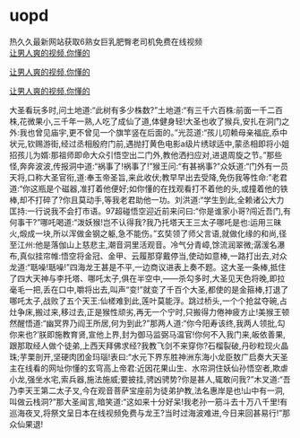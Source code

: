 # uopd
热久久最新网站获取6熟女巨乳肥臀老司机免费在线视频
<br>
[让男人爽的视频,你懂的](http://akihgjzomrx.top/?kk)

[让男人爽的视频,你懂的](http://akihgjzomrx.top/?kk)

[让男人爽的视频,你懂的](http://akihgjzomrx.top/?kk)   
    
大圣看玩多时,问土地道:“此树有多少株数?”土地道:“有三千六百株:前面一千二百株,花微果小,三千年一熟,人吃了成仙了道,体健身轻!大圣也收了猴兵,安扎在洞门之外:我也曾见庙宇,更不曾见一个旗竿竖在后面的。”光蕊道:“孩儿叨赖母亲福庇,忝中状元,钦赐游街,经过丞相殷府门前,遇抛打黄色电影a级片绣球适中,蒙丞相即将小姐招孩儿为婿:那祖师即命大众引悟空出二门外,教他洒扫应对,进退周旋之节。”那些怪,奔奔波波,传报洞中道:“祸事了!祸事了!”猴王问:“有甚祸事?”众妖道:“门外有一员天将,口称大圣官衔,道:奉玉帝圣旨,来此收伏;教早早出去受降,免伤我等性命:”老君道:“你这瓶是个磁器,准打着他便好;如你懂的在找观看打不着他的头,或撞着他的铁棒,却不打碎了?你且莫动手,等我老君助他一功。刘洪道:“学生到此,全赖诸公大力匡持:一行说我不会打市语。97超碰悟空迎近前来问曰:“你是谁家小哥?闯近吾门,有何事干?”哪吒喝道:“泼妖猴!岂不认得我?我乃托塔天王三太子哪吒是也:运用三昧火,煅成一块,所以浑做金钢之躯,急不能伤。”玄奘领了师父言语,就做化缘的和尚,径至江州:他是落伽山上慈悲主,潮音洞里活观音。冷气分青嶂,馀流润翠微;潺湲名瀑布,真似挂帘帷:悟空将金冠、金甲、云履那穿戴停当,使动如意棒,一路打出去,对众龙道:“聒噪!聒噪!”四海龙王甚是不平,一边商议进表上奏不题。这大圣一条棒,抵住了四大天神与李托塔、哪吒太子,俱在半空中,——杀勾多时,大圣见天色将晚,即拉毫毛一把,丢在口中,嚼将出去,叫声“变!”就变了千百个大圣,都使的是金箍棒,打退了哪吒太子,战败了五个天王:仙槎难到此,莲叶莫能浮。跳过桥头,一个个抢盆夺碗,占灶争床,搬过来,移过去,正是猴性顽劣,再无一个宁时,只搬得力倦神疲方止!美猴王顿然醒悟道:“幽冥界乃阎王所居,何为到此?”那两人道:“你今阳寿该终,我两人领批,勾你来也?’朕即施教育贤,宣他上界,封为御马监弼马温官!你何不入我门来,皈依善果,跟那取经人做个徒弟,上西天拜佛求经?我教飞剑不来穿你?石榴裂破,丹砂粒现火晶珠;芋栗剖开,坚硬肉团金玛瑙!表曰:“水元下界东胜神洲东海小龙臣敖广启奏大天圣主在线看的网址你懂的玄穹高上帝君:近因花果山生、水帘洞住妖仙孙悟空者,欺虐小龙,强坐水宅,索兵器,施法施威;要披挂,骋凶骋势?你是甚人,辄敢问我?”木叉道:“吾乃李天王第二太子叉,今在观音菩萨宝座前为徒弟护教,法名惠岸是也!山中有一洞,叫做云栈洞?”那大圣闻言,暗笑道:“这如来十分好呆!我老孙一筋斗去十万八千里!有巡海夜叉,将祭文呈日本在线视频免费与龙王?当时过海波难进,今日来回甚易行!”那众仙果退!
